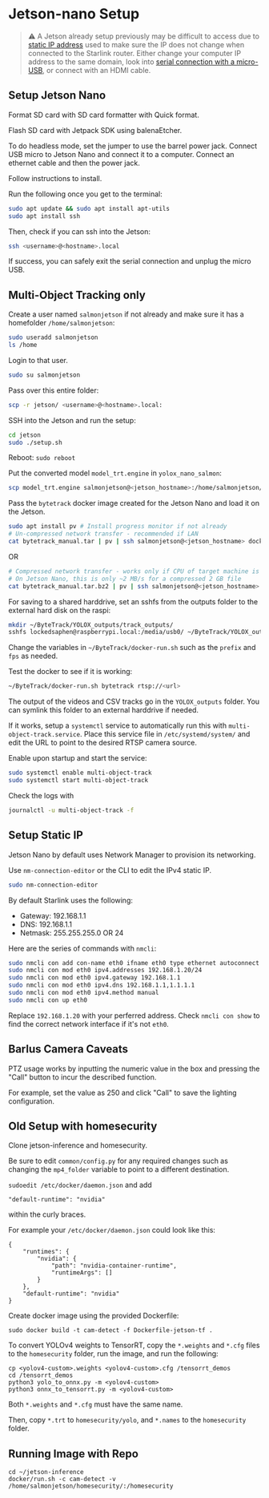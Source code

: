 # Jetson-nano Setup

> ⚠️ A Jetson already setup previously may be difficult to access due to [static IP address](#setup-static-ip) 
used to make sure the IP does not change when connected to the Starlink router. Either change your computer
IP address to the same domain, look into [serial connection with a micro-USB](https://developer.nvidia.com/embedded/learn/get-started-jetson-nano-2gb-devkit#setup-headless),
or connect with an HDMI cable.

## Setup Jetson Nano

Format SD card with SD card formatter with Quick format.

Flash SD card with Jetpack SDK using balenaEtcher.

To do headless mode, set the jumper to use the barrel power jack. Connect USB micro to Jetson Nano and
connect it to a computer. Connect an ethernet cable and then the power jack.

Follow instructions to install.

Run the following once you get to the terminal:

```bash
sudo apt update && sudo apt install apt-utils
sudo apt install ssh
```

Then, check if you can ssh into the Jetson:
```bash
ssh <username>@<hostname>.local
```

If success, you can safely exit the serial connection and unplug the micro USB.

## Multi-Object Tracking only

Create a user named `salmonjetson` if not already and make sure it has a homefolder `/home/salmonjetson`:
```bash
sudo useradd salmonjetson
ls /home
```

Login to that user.
```bash
sudo su salmonjetson
```

Pass over this entire folder:
```bash
scp -r jetson/ <username>@<hostname>.local:
```

SSH into the Jetson and run the setup:
```bash
cd jetson
sudo ./setup.sh
```

Reboot: `sudo reboot`

Put the converted model `model_trt.engine` in `yolox_nano_salmon`:
```bash
scp model_trt.engine salmonjetson@<jetson_hostname>:/home/salmonjetson/ByteTrack/YOLOX_outputs/yolox_nano_salmon
```

Pass the `bytetrack` docker image created for the Jetson Nano and load it on the Jetson.
```bash
sudo apt install pv # Install progress monitor if not already
# Un-compressed network transfer - recommended if LAN
cat bytetrack_manual.tar | pv | ssh salmonjetson@<jetson_hostname> docker load
```

OR
```bash
# Compressed network transfer - works only if CPU of target machine is powerful
# On Jetson Nano, this is only ~2 MB/s for a compressed 2 GB file
cat bytetrack_manual.tar.bz2 | pv | ssh salmonjetson@<jetson_hostname> docker load
```

For saving to a shared harddrive, set an sshfs from the outputs folder to the external hard disk on the raspi:

```bash
mkdir ~/ByteTrack/YOLOX_outputs/track_outputs/
sshfs lockedsaphen@raspberrypi.local:/media/usb0/ ~/ByteTrack/YOLOX_outputs/track_outputs/ -o IdentityFile=~/.ssh/revtunnel_id_rsa
```

Change the variables in `~/ByteTrack/docker-run.sh` such as the `prefix` and `fps` as needed.

Test the docker to see if it is working:
```bash
~/ByteTrack/docker-run.sh bytetrack rtsp://<url>
```

The output of the videos and CSV tracks go in the `YOLOX_outputs` folder. You can symlink this
folder to an external harddrive if needed.

If it works, setup a `systemctl` service to automatically run this with
`multi-object-track.service`. Place this service file in `/etc/systemd/system/`
and edit the URL to point to the desired RTSP camera source.

Enable upon startup and start the service:
```bash
sudo systemctl enable multi-object-track
sudo systemctl start multi-object-track
```

Check the logs with
```bash
journalctl -u multi-object-track -f
```

## Setup Static IP

Jetson Nano by default uses Network Manager to provision its networking.

Use `nm-connection-editor` or the CLI to edit the IPv4 static IP.

```bash
sudo nm-connection-editor
```

By default Starlink uses the following:
* Gateway: 192.168.1.1
* DNS: 192.168.1.1
* Netmask: 255.255.255.0 OR 24

Here are the series of commands with `nmcli`:
```bash
sudo nmcli con add con-name eth0 ifname eth0 type ethernet autoconnect yes
sudo nmcli con mod eth0 ipv4.addresses 192.168.1.20/24
sudo nmcli con mod eth0 ipv4.gateway 192.168.1.1
sudo nmcli con mod eth0 ipv4.dns 192.168.1.1,1.1.1.1
sudo nmcli con mod eth0 ipv4.method manual
sudo nmcli con up eth0
```
Replace `192.168.1.20` with your perferred address.
Check `nmcli con show` to find the correct network interface if it's not `eth0`.

## Barlus Camera Caveats

PTZ usage works by inputting the numeric value in the box and pressing the "Call" button to incur the
described function.

For example, set the value as 250 and click "Call" to save the lighting configuration.

## Old Setup with homesecurity

Clone jetson-inference and homesecurity.

Be sure to edit `common/config.py` for any required changes such as
changing the `mp4_folder` variable to point to a different destination.

`sudoedit /etc/docker/daemon.json` and add
```
"default-runtime": "nvidia"
```
within the curly braces.

For example your `/etc/docker/daemon.json` could look like this:

```
{
    "runtimes": {
        "nvidia": {
            "path": "nvidia-container-runtime",
            "runtimeArgs": []
        }
    },
    "default-runtime": "nvidia"
}
```

Create docker image using the provided Dockerfile:
```
sudo docker build -t cam-detect -f Dockerfile-jetson-tf .
```

To convert YOLOv4 weights to TensorRT, copy the `*.weights` and `*.cfg` files
to the `homesecurity` folder, run the image, and run the following:

```
cp <yolov4-custom>.weights <yolov4-custom>.cfg /tensorrt_demos
cd /tensorrt_demos
python3 yolo_to_onnx.py -m <yolov4-custom>
python3 onnx_to_tensorrt.py -m <yolov4-custom>
```

Both `*.weights` and `*.cfg` must have the same name.

Then, copy `*.trt` to `homesecurity/yolo`, and `*.names` to the `homesecurity` folder.

## Running Image with Repo

```
cd ~/jetson-inference
docker/run.sh -c cam-detect -v /home/salmonjetson/homesecurity/:/homesecurity
```
